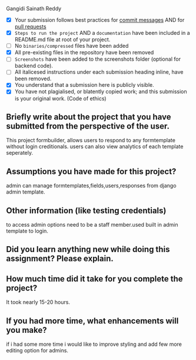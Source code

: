 Gangidi Sainath Reddy

- [x] Your submission follows best practices for [commit messages](https://chris.beams.io/posts/git-commit/) AND for [pull requests](https://github.community/t/best-practices-for-pull-requests/10195)
- [x] `Steps to run the project` AND a `documentation` have been included in a README.md file at root of your project.
- [ ] No `binaries/compressed` files have been added
- [x] All pre-existing files in the repository have been removed
- [ ] `Screenshots` have been added to the screenshots folder (optional for backend code).
- [ ] All italicesed instructions under each submission heading inline, have been removed.
- [x] You understand that a submission here is publicly visible. 
- [x] You have not plagialised, or blatently copied work; and this submission is your original work. (Code of ethics)

## Briefly write about the project that you have submitted from the perspective of the user.

This project formbuilder, allows users to respond to any formtemplate without login creditionals. users can also view analytics of each template seperately.

## Assumptions you have made for this project?

admin can manage formtemplates,fields,users,responses from django admin template.

## Other information (like testing credentials)

to access admin options need to be a staff member.used built in admin template to login.

## Did you learn anything new while doing this assignment? Please explain.



## How much time did it take for you complete the project?

It took nearly 15-20 hours.
## If you had more time, what enhancements will you make?

if i had some more time i would like to improve styling and add few more editing option for admins.
